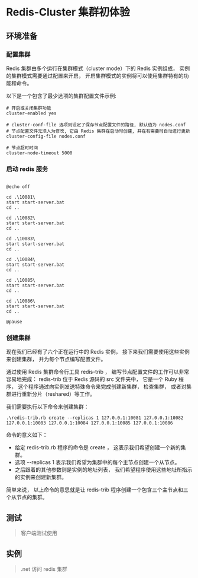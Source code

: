 # Redis-Cluster 集群初体验

## 环境准备

### 配置集群

Redis 集群由多个运行在集群模式（cluster mode）下的 Redis 实例组成， 实例的集群模式需要通过配置来开启， 开启集群模式的实例将可以使用集群特有的功能和命令。

以下是一个包含了最少选项的集群配置文件示例:

```Properties
# 开启或关闭集群功能
cluster-enabled yes

# cluster-conf-file 选项则设定了保存节点配置文件的路径, 默认值为 nodes.conf
# 节点配置文件无须人为修改, 它由 Redis 集群在启动时创建, 并在有需要时自动进行更新
cluster-config-file nodes.conf

# 节点超时时间
cluster-node-timeout 5000
```

### 启动 redis 服务

```Batch

@echo off

cd .\10081\
start start-server.bat
cd ..

cd .\10082\
start start-server.bat
cd ..

cd .\10083\
start start-server.bat
cd ..

cd .\10084\
start start-server.bat
cd ..

cd .\10085\
start start-server.bat
cd ..

cd .\10086\
start start-server.bat
cd ..

@pause
```

### 创建集群

现在我们已经有了六个正在运行中的 Redis 实例， 接下来我们需要使用这些实例来创建集群， 并为每个节点编写配置文件。

通过使用 Redis 集群命令行工具 redis-trib ， 编写节点配置文件的工作可以非常容易地完成： redis-trib 位于 Redis 源码的 src 文件夹中， 它是一个 Ruby 程序， 这个程序通过向实例发送特殊命令来完成创建新集群， 检查集群， 或者对集群进行重新分片（reshared）等工作。

我们需要执行以下命令来创建集群：

```Batch
.\redis-trib.rb create --replicas 1 127.0.0.1:10081 127.0.0.1:10082 127.0.0.1:10083 127.0.0.1:10084 127.0.0.1:10085 127.0.0.1:10086
```

命令的意义如下：

- 给定 redis-trib.rb 程序的命令是 create ， 这表示我们希望创建一个新的集群。
- 选项 --replicas 1 表示我们希望为集群中的每个主节点创建一个从节点。
- 之后跟着的其他参数则是实例的地址列表， 我们希望程序使用这些地址所指示的实例来创建新集群。

简单来说， 以上命令的意思就是让 redis-trib 程序创建一个包含三个主节点和三个从节点的集群。

## 测试

> 客户端测试使用

## 实例

> .net 访问 redis 集群